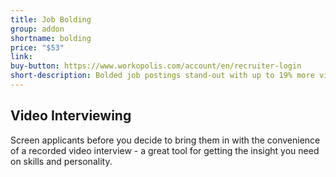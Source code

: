 ```yaml
---
title: Job Bolding
group: addon
shortname: bolding
price: "$53"
link: 
buy-button: https://www.workopolis.com/account/en/recruiter-login
short-description: Bolded job postings stand-out with up to 19% more views.
---
```


## Video Interviewing

Screen applicants before you decide to bring them in with the convenience of a recorded video interview - a great tool for getting the insight you need on skills and personality.
